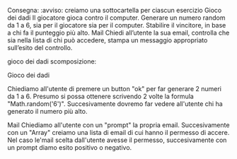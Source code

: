 Consegna:
:avviso: creiamo una sottocartella per ciascun esercizio
Gioco dei dadi
Il giocatore gioca contro il computer.
Generare un numero random da 1 a 6, sia per il giocatore sia per il computer.
Stabilire il vincitore, in base a chi fa il punteggio più alto.
Mail
Chiedi all’utente la sua email,
controlla che sia nella lista di chi può accedere,
stampa un messaggio appropriato sull’esito del controllo.

gioco dei dadi scomposizione: 

Gioco dei dadi

Chiediamo all'utente di premere un button "ok" per far generare 2 numeri da 1 a 6.
Presumo si possa ottenere scrivendo 2 volte la formula "Math.random('6')".
Succesivamente dovremo far vedere all'utente chi ha generato il numero più alto.

Mail
 Chiediamo all'utente con un "prompt" la propria email.
Succesivamente con un "Array" creiamo una lista di email di cui hanno il permesso di accere.
Nel caso le'mail scelta dall'utente avesse il permesso, succesivamente con un prompt diamo esito positivo o negativo. 
